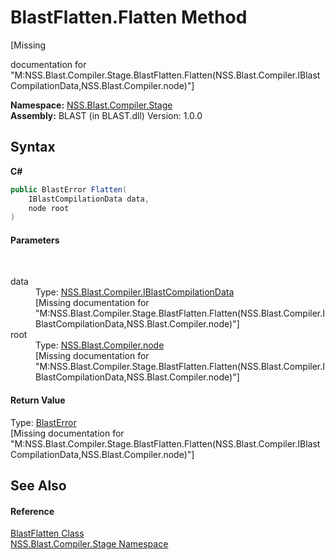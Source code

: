 # BlastFlatten.Flatten Method 
 

\[Missing <summary> documentation for "M:NSS.Blast.Compiler.Stage.BlastFlatten.Flatten(NSS.Blast.Compiler.IBlastCompilationData,NSS.Blast.Compiler.node)"\]

**Namespace:**&nbsp;<a href="N_NSS_Blast_Compiler_Stage">NSS.Blast.Compiler.Stage</a><br />**Assembly:**&nbsp;BLAST (in BLAST.dll) Version: 1.0.0

## Syntax

**C#**<br />
``` C#
public BlastError Flatten(
	IBlastCompilationData data,
	node root
)
```


#### Parameters
&nbsp;<dl><dt>data</dt><dd>Type: <a href="T_NSS_Blast_Compiler_IBlastCompilationData">NSS.Blast.Compiler.IBlastCompilationData</a><br />\[Missing <param name="data"/> documentation for "M:NSS.Blast.Compiler.Stage.BlastFlatten.Flatten(NSS.Blast.Compiler.IBlastCompilationData,NSS.Blast.Compiler.node)"\]</dd><dt>root</dt><dd>Type: <a href="T_NSS_Blast_Compiler_node">NSS.Blast.Compiler.node</a><br />\[Missing <param name="root"/> documentation for "M:NSS.Blast.Compiler.Stage.BlastFlatten.Flatten(NSS.Blast.Compiler.IBlastCompilationData,NSS.Blast.Compiler.node)"\]</dd></dl>

#### Return Value
Type: <a href="T_NSS_Blast_BlastError">BlastError</a><br />\[Missing <returns> documentation for "M:NSS.Blast.Compiler.Stage.BlastFlatten.Flatten(NSS.Blast.Compiler.IBlastCompilationData,NSS.Blast.Compiler.node)"\]

## See Also


#### Reference
<a href="T_NSS_Blast_Compiler_Stage_BlastFlatten">BlastFlatten Class</a><br /><a href="N_NSS_Blast_Compiler_Stage">NSS.Blast.Compiler.Stage Namespace</a><br />
